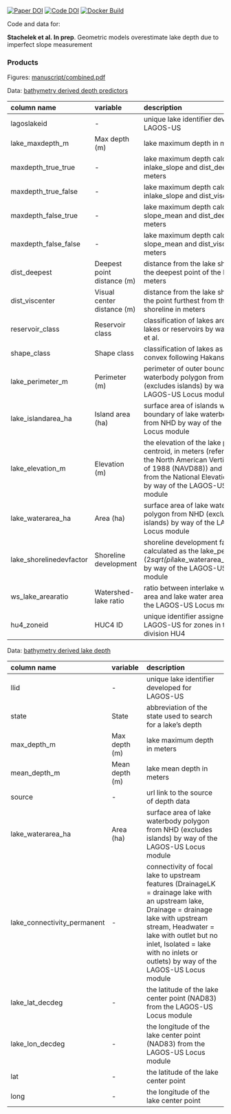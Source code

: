 
<!-- README.md is generated from README.Rmd. Please edit that file -->

[![Paper
DOI](https://img.shields.io/badge/Paper-DOI-blue.svg)](https://doi.org)
[![Code
DOI](https://img.shields.io/badge/Code-DOI-blue.svg)](https://doi.org/)
[![Docker
Build](https://img.shields.io/badge/Docker%20Image-jsta/bathymetry-green.svg)](https://cloud.docker.com/repository/docker/jsta/bathymetry)

Code and data for:

**Stachelek et al. In prep**. Geometric models overestimate lake depth
due to imperfect slope measurement

### Products

Figures: [manuscript/combined.pdf](manuscript/combined.pdf)

Data: [bathymetry derived depth predictors](data/depth_predictors.csv)

| column name              | variable                   | description                                                                                                                                                                                                   |
| :----------------------- | :------------------------- | :------------------------------------------------------------------------------------------------------------------------------------------------------------------------------------------------------------ |
| lagoslakeid              | \-                         | unique lake identifier developed for LAGOS-US                                                                                                                                                                 |
| lake\_maxdepth\_m        | Max depth (m)              | lake maximum depth in meters                                                                                                                                                                                  |
| maxdepth\_true\_true     | \-                         | lake maximum depth calculated from inlake\_slope and dist\_deepest in meters                                                                                                                                  |
| maxdepth\_true\_false    | \-                         | lake maximum depth calculated from inlake\_slope and dist\_viscenter                                                                                                                                          |
| maxdepth\_false\_true    | \-                         | lake maximum depth calculated from slope\_mean and dist\_deepest in meters                                                                                                                                    |
| maxdepth\_false\_false   | \-                         | lake maximum depth calculated from slope\_mean and dist\_viscenter in meters                                                                                                                                  |
| dist\_deepest            | Deepest point distance (m) | distance from the lake shoreline to the deepest point of the lake in meters                                                                                                                                   |
| dist\_viscenter          | Visual center distance (m) | distance from the lake shoreline to the point furthest from the lake shoreline in meters                                                                                                                      |
| reservoir\_class         | Reservoir class            | classification of lakes are natural lakes or reservoirs by way of Polus et al.                                                                                                                                |
| shape\_class             | Shape class                | classification of lakes as concave or convex following Hakanson (1977)                                                                                                                                        |
| lake\_perimeter\_m       | Perimeter (m)              | perimeter of outer boundary of lake waterbody polygon from the NHD (excludes islands) by way of the LAGOS-US Locus module                                                                                     |
| lake\_islandarea\_ha     | Island area (ha)           | surface area of islands within outer boundary of lake waterbody polygon from NHD by way of the LAGOS-US Locus module                                                                                          |
| lake\_elevation\_m       | Elevation (m)              | the elevation of the lake polygon centroid, in meters (referenced to the North American Vertical Datum of 1988 (NAVD88)) and obtained from the National Elevation Dataset by way of the LAGOS-US Locus module |
| lake\_waterarea\_ha      | Area (ha)                  | surface area of lake waterbody polygon from NHD (excludes islands) by way of the LAGOS-US Locus module                                                                                                        |
| lake\_shorelinedevfactor | Shoreline development      | shoreline development factor calculated as the lake\_perimeter\_m / (2*sqrt(pi*lake\_waterarea\_ha\*10000)) by way of the LAGOS-US Locus module                                                               |
| ws\_lake\_arearatio      | Watershed-lake ratio       | ratio between interlake watershed area and lake water area by way of the LAGOS-US Locus module                                                                                                                |
| hu4\_zoneid              | HUC4 ID                    | unique identifier assigned by LAGOS-US for zones in the spatial division HU4                                                                                                                                  |

Data: [bathymetry derived lake
depth](data/00_bathy_depth/00_bathy_depth.csv)

| column name                   | variable       | description                                                                                                                                                                                                                                                                 |
| :---------------------------- | :------------- | :-------------------------------------------------------------------------------------------------------------------------------------------------------------------------------------------------------------------------------------------------------------------------- |
| llid                          | \-             | unique lake identifier developed for LAGOS-US                                                                                                                                                                                                                               |
| state                         | State          | abbreviation of the state used to search for a lake’s depth                                                                                                                                                                                                                 |
| max\_depth\_m                 | Max depth (m)  | lake maximum depth in meters                                                                                                                                                                                                                                                |
| mean\_depth\_m                | Mean depth (m) | lake mean depth in meters                                                                                                                                                                                                                                                   |
| source                        | \-             | url link to the source of depth data                                                                                                                                                                                                                                        |
| lake\_waterarea\_ha           | Area (ha)      | surface area of lake waterbody polygon from NHD (excludes islands) by way of the LAGOS-US Locus module                                                                                                                                                                      |
| lake\_connectivity\_permanent | \-             | connectivity of focal lake to upstream features (DrainageLK = drainage lake with an upstream lake, Drainage = drainage lake with upstream stream, Headwater = lake with outlet but no inlet, Isolated = lake with no inlets or outlets) by way of the LAGOS-US Locus module |
| lake\_lat\_decdeg             | \-             | the latitude of the lake center point (NAD83) from the LAGOS-US Locus module                                                                                                                                                                                                |
| lake\_lon\_decdeg             | \-             | the longitude of the lake center point (NAD83) from the LAGOS-US Locus module                                                                                                                                                                                               |
| lat                           | \-             | the latitude of the lake center point                                                                                                                                                                                                                                       |
| long                          | \-             | the longitude of the lake center point                                                                                                                                                                                                                                      |
